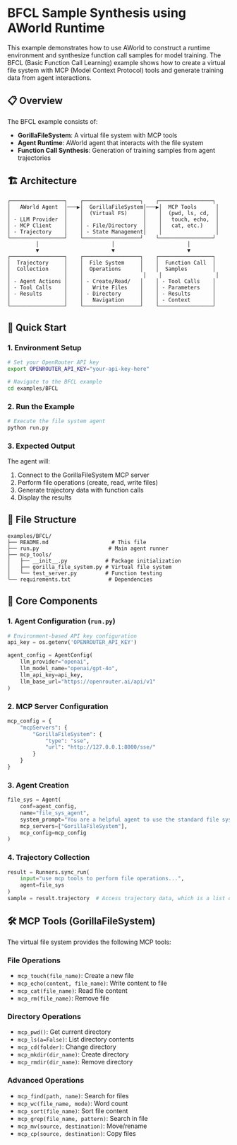 # BFCL Sample Synthesis using AWorld Runtime

This example demonstrates how to use AWorld to construct a runtime environment and synthesize function call samples for model training. The BFCL (Basic Function Call Learning) example shows how to create a virtual file system with MCP (Model Context Protocol) tools and generate training data from agent interactions.

## 📋 Overview

The BFCL example consists of:
- **GorillaFileSystem**: A virtual file system with MCP tools
- **Agent Runtime**: AWorld agent that interacts with the file system
- **Function Call Synthesis**: Generation of training samples from agent trajectories

## 🏗️ Architecture

```
┌─────────────────┐    ┌──────────────────┐    ┌─────────────────┐
│   AWorld Agent  │───▶│  GorillaFileSystem│───▶│  MCP Tools      │
│                 │    │  (Virtual FS)     │    │  (pwd, ls, cd,  │
│ - LLM Provider  │    │                   │    │   touch, echo,  │
│ - MCP Client    │    │ - File/Directory  │    │   cat, etc.)    │
│ - Trajectory    │    │ - State Management│    │                 │
└─────────────────┘    └──────────────────┘    └─────────────────┘
         │                       │                       │
         ▼                       ▼                       ▼
┌─────────────────┐    ┌──────────────────┐    ┌─────────────────┐
│  Trajectory     │    │  File System     │    │  Function Call  │
│  Collection     │    │  Operations      │    │  Samples        │
│                 │    │                   │    │                 │
│ - Agent Actions │    │ - Create/Read/   │    │ - Tool Calls    │
│ - Tool Calls    │    │   Write Files    │    │ - Parameters    │
│ - Results       │    │ - Directory      │    │ - Results       │
│                 │    │   Navigation     │    │ - Context       │
└─────────────────┘    └──────────────────┘    └─────────────────┘
```

## 🚀 Quick Start

### 1. Environment Setup

```bash
# Set your OpenRouter API key
export OPENROUTER_API_KEY="your-api-key-here"

# Navigate to the BFCL example
cd examples/BFCL
```

### 2. Run the Example

```bash
# Execute the file system agent
python run.py
```

### 3. Expected Output

The agent will:
1. Connect to the GorillaFileSystem MCP server
2. Perform file operations (create, read, write files)
3. Generate trajectory data with function calls
4. Display the results

## 📁 File Structure

```
examples/BFCL/
├── README.md                    # This file
├── run.py                      # Main agent runner
├── mcp_tools/
│   ├── __init__.py            # Package initialization
│   ├── gorilla_file_system.py # Virtual file system
│   └── test_server.py         # Function testing
└── requirements.txt            # Dependencies
```

## 🔧 Core Components

### 1. Agent Configuration (`run.py`)

```python
# Environment-based API key configuration
api_key = os.getenv('OPENROUTER_API_KEY')

agent_config = AgentConfig(
    llm_provider="openai",
    llm_model_name="openai/gpt-4o",
    llm_api_key=api_key,
    llm_base_url="https://openrouter.ai/api/v1"
)
```

### 2. MCP Server Configuration

```python
mcp_config = {
    "mcpServers": {
        "GorillaFileSystem": {
            "type": "sse",
            "url": "http://127.0.0.1:8000/sse/"
        }
    }
}
```

### 3. Agent Creation

```python
file_sys = Agent(
    conf=agent_config,
    name="file_sys_agent",
    system_prompt="You are a helpful agent to use the standard file system...",
    mcp_servers=["GorillaFileSystem"],
    mcp_config=mcp_config
)
```

### 4. Trajectory Collection

```python
result = Runners.sync_run(
    input="use mcp tools to perform file operations...",
    agent=file_sys
)
sample = result.trajectory  # Access trajectory data, which is a list of steps.
```

## 🛠️ MCP Tools (GorillaFileSystem)

The virtual file system provides the following MCP tools:

### File Operations
- `mcp_touch(file_name)`: Create a new file
- `mcp_echo(content, file_name)`: Write content to file
- `mcp_cat(file_name)`: Read file content
- `mcp_rm(file_name)`: Remove file

### Directory Operations
- `mcp_pwd()`: Get current directory
- `mcp_ls(a=False)`: List directory contents
- `mcp_cd(folder)`: Change directory
- `mcp_mkdir(dir_name)`: Create directory
- `mcp_rmdir(dir_name)`: Remove directory

### Advanced Operations
- `mcp_find(path, name)`: Search for files
- `mcp_wc(file_name, mode)`: Word count
- `mcp_sort(file_name)`: Sort file content
- `mcp_grep(file_name, pattern)`: Search in file
- `mcp_mv(source, destination)`: Move/rename
- `mcp_cp(source, destination)`: Copy files